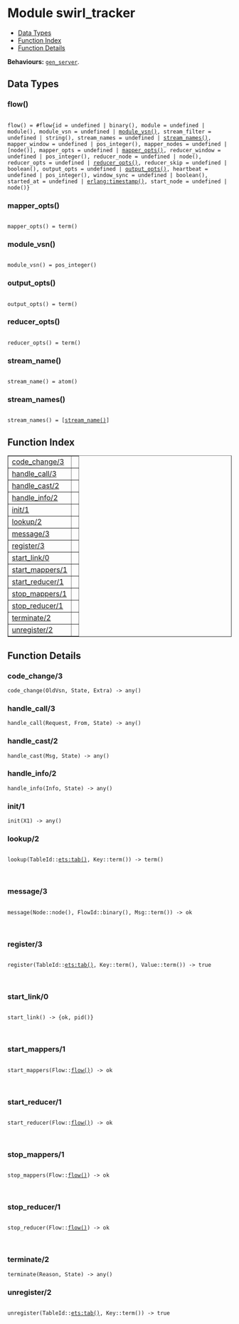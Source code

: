 

# Module swirl_tracker #
* [Data Types](#types)
* [Function Index](#index)
* [Function Details](#functions)

__Behaviours:__ [`gen_server`](gen_server.md).

<a name="types"></a>

## Data Types ##




### <a name="type-flow">flow()</a> ###



<pre><code>
flow() = #flow{id = undefined | binary(), module = undefined | module(), module_vsn = undefined | <a href="#type-module_vsn">module_vsn()</a>, stream_filter = undefined | string(), stream_names = undefined | <a href="#type-stream_names">stream_names()</a>, mapper_window = undefined | pos_integer(), mapper_nodes = undefined | [node()], mapper_opts = undefined | <a href="#type-mapper_opts">mapper_opts()</a>, reducer_window = undefined | pos_integer(), reducer_node = undefined | node(), reducer_opts = undefined | <a href="#type-reducer_opts">reducer_opts()</a>, reducer_skip = undefined | boolean(), output_opts = undefined | <a href="#type-output_opts">output_opts()</a>, heartbeat = undefined | pos_integer(), window_sync = undefined | boolean(), started_at = undefined | <a href="erlang.md#type-timestamp">erlang:timestamp()</a>, start_node = undefined | node()}
</code></pre>





### <a name="type-mapper_opts">mapper_opts()</a> ###



<pre><code>
mapper_opts() = term()
</code></pre>





### <a name="type-module_vsn">module_vsn()</a> ###



<pre><code>
module_vsn() = pos_integer()
</code></pre>





### <a name="type-output_opts">output_opts()</a> ###



<pre><code>
output_opts() = term()
</code></pre>





### <a name="type-reducer_opts">reducer_opts()</a> ###



<pre><code>
reducer_opts() = term()
</code></pre>





### <a name="type-stream_name">stream_name()</a> ###



<pre><code>
stream_name() = atom()
</code></pre>





### <a name="type-stream_names">stream_names()</a> ###



<pre><code>
stream_names() = [<a href="#type-stream_name">stream_name()</a>]
</code></pre>


<a name="index"></a>

## Function Index ##


<table width="100%" border="1" cellspacing="0" cellpadding="2" summary="function index"><tr><td valign="top"><a href="#code_change-3">code_change/3</a></td><td></td></tr><tr><td valign="top"><a href="#handle_call-3">handle_call/3</a></td><td></td></tr><tr><td valign="top"><a href="#handle_cast-2">handle_cast/2</a></td><td></td></tr><tr><td valign="top"><a href="#handle_info-2">handle_info/2</a></td><td></td></tr><tr><td valign="top"><a href="#init-1">init/1</a></td><td></td></tr><tr><td valign="top"><a href="#lookup-2">lookup/2</a></td><td></td></tr><tr><td valign="top"><a href="#message-3">message/3</a></td><td></td></tr><tr><td valign="top"><a href="#register-3">register/3</a></td><td></td></tr><tr><td valign="top"><a href="#start_link-0">start_link/0</a></td><td></td></tr><tr><td valign="top"><a href="#start_mappers-1">start_mappers/1</a></td><td></td></tr><tr><td valign="top"><a href="#start_reducer-1">start_reducer/1</a></td><td></td></tr><tr><td valign="top"><a href="#stop_mappers-1">stop_mappers/1</a></td><td></td></tr><tr><td valign="top"><a href="#stop_reducer-1">stop_reducer/1</a></td><td></td></tr><tr><td valign="top"><a href="#terminate-2">terminate/2</a></td><td></td></tr><tr><td valign="top"><a href="#unregister-2">unregister/2</a></td><td></td></tr></table>


<a name="functions"></a>

## Function Details ##

<a name="code_change-3"></a>

### code_change/3 ###

`code_change(OldVsn, State, Extra) -> any()`


<a name="handle_call-3"></a>

### handle_call/3 ###

`handle_call(Request, From, State) -> any()`


<a name="handle_cast-2"></a>

### handle_cast/2 ###

`handle_cast(Msg, State) -> any()`


<a name="handle_info-2"></a>

### handle_info/2 ###

`handle_info(Info, State) -> any()`


<a name="init-1"></a>

### init/1 ###

`init(X1) -> any()`


<a name="lookup-2"></a>

### lookup/2 ###


<pre><code>
lookup(TableId::<a href="ets.md#type-tab">ets:tab()</a>, Key::term()) -&gt; term()
</code></pre>
<br />


<a name="message-3"></a>

### message/3 ###


<pre><code>
message(Node::node(), FlowId::binary(), Msg::term()) -&gt; ok
</code></pre>
<br />


<a name="register-3"></a>

### register/3 ###


<pre><code>
register(TableId::<a href="ets.md#type-tab">ets:tab()</a>, Key::term(), Value::term()) -&gt; true
</code></pre>
<br />


<a name="start_link-0"></a>

### start_link/0 ###


<pre><code>
start_link() -&gt; {ok, pid()}
</code></pre>
<br />


<a name="start_mappers-1"></a>

### start_mappers/1 ###


<pre><code>
start_mappers(Flow::<a href="#type-flow">flow()</a>) -&gt; ok
</code></pre>
<br />


<a name="start_reducer-1"></a>

### start_reducer/1 ###


<pre><code>
start_reducer(Flow::<a href="#type-flow">flow()</a>) -&gt; ok
</code></pre>
<br />


<a name="stop_mappers-1"></a>

### stop_mappers/1 ###


<pre><code>
stop_mappers(Flow::<a href="#type-flow">flow()</a>) -&gt; ok
</code></pre>
<br />


<a name="stop_reducer-1"></a>

### stop_reducer/1 ###


<pre><code>
stop_reducer(Flow::<a href="#type-flow">flow()</a>) -&gt; ok
</code></pre>
<br />


<a name="terminate-2"></a>

### terminate/2 ###

`terminate(Reason, State) -> any()`


<a name="unregister-2"></a>

### unregister/2 ###


<pre><code>
unregister(TableId::<a href="ets.md#type-tab">ets:tab()</a>, Key::term()) -&gt; true
</code></pre>
<br />


